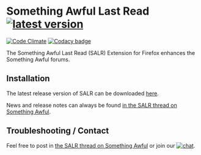 # Something Awful Last Read [![latest version](https://badge.fury.io/gh/astral-sa%2Fsalr.svg)](https://github.com/astral-sa/salr/releases)
[![Code Climate](https://codeclimate.com/github/astral-sa/salr/badges/gpa.svg)](https://codeclimate.com/github/astral-sa/salr) [![Codacy badge](https://www.codacy.com/project/badge/42e5adfab4b24dfab994e6e0bd0d023f)](https://www.codacy.com/app/astral-sa/salr)

The Something Awful Last Read (SALR) Extension for Firefox enhances the Something Awful forums.

## Installation

The latest release version of SALR can be downloaded [here](https://github.com/astral-sa/salr/releases/latest).

News and release notes can always be found [in the SALR thread on Something Awful](https://forums.somethingawful.com/showthread.php?threadid=3760555&goto=lastpost).

## Troubleshooting / Contact

Feel free to post in [the SALR thread on Something Awful](https://forums.somethingawful.com/showthread.php?threadid=3760555&goto=lastpost) or join our [![chat](https://img.shields.io/badge/chat-on%20hipchat-blue.svg)](https://www.hipchat.com/gyorZk2Yu).